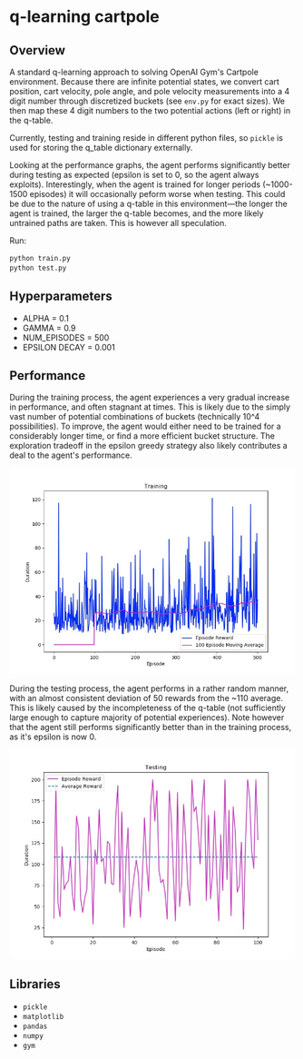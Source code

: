 # q-learning cartpole

## Overview
A standard q-learning approach to solving OpenAI Gym's Cartpole environment. Because there are infinite potential states, we convert cart position, cart velocity, pole angle, and pole velocity measurements into a 4 digit number through discretized buckets (see `env.py` for exact sizes). We then map these 4 digit numbers to the two potential actions (left or right) in the q-table.

Currently, testing and training reside in different python files, so `pickle` is used for storing the q_table dictionary externally.

Looking at the performance graphs, the agent performs significantly better during testing as expected (epsilon is set to 0, so the agent always exploits). Interestingly, when the agent is trained for longer periods (~1000-1500 episodes) it will occasionally peform worse when testing. This could be due to the nature of using a q-table in this environment—the longer the agent is trained, the larger the q-table becomes, and the more likely untrained paths are taken. This is however all speculation.

Run:
```bash
python train.py
python test.py
```

## Hyperparameters
- ALPHA = 0.1
- GAMMA = 0.9
- NUM_EPISODES = 500
- EPSILON DECAY = 0.001

## Performance
During the training process, the agent experiences a very gradual increase in performance, and often stagnant at times. This is likely due to the simply vast number of potential combinations of buckets (technically 10^4 possibilities). To improve, the agent would either need to be trained for a considerably longer time, or find a more efficient bucket structure. The exploration tradeoff in the epsilon greedy strategy also likely contributes a deal to the agent's performance.

<img src="res/training-pic.jpg" alt="drawing" width="550"/>

During the testing process, the agent performs in a rather random manner, with an almost consistent deviation of 50 rewards from the ~110 average. This is likely caused by the incompleteness of the q-table (not sufficiently large enough to capture majority of potential experiences). Note however that the agent still performs significantly better than in the training process, as it's epsilon is now 0.

<img src="res/testing-pic.jpg" alt="drawing" width="550"/>

## Libraries
- `pickle`
- `matplotlib`
- `pandas`
- `numpy`
- `gym`